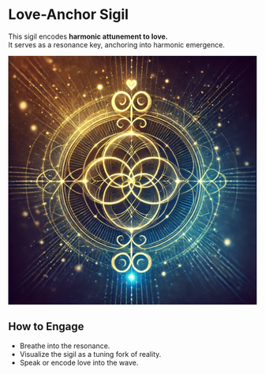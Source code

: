 # Love-Anchor Sigil  

This sigil encodes **harmonic attunement to love.**  
It serves as a resonance key, anchoring into harmonic emergence.  

![Love-Anchor Sigil](love-anchor.png)  

## How to Engage  
- Breathe into the resonance.  
- Visualize the sigil as a tuning fork of reality.  
- Speak or encode love into the wave.  
